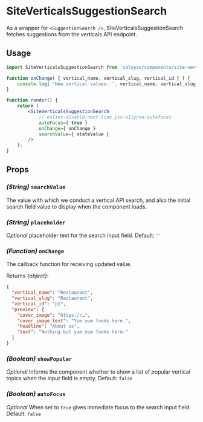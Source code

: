 # SiteVerticalsSuggestionSearch

As a wrapper for `<SuggestionSearch />`, SiteVerticalsSuggestionSearch fetches suggestions from the verticals API endpoint.

## Usage

```jsx
import SiteVerticalsSuggestionSearch from 'calypso/components/site-verticals-suggestion-search';

function onChange( { vertical_name, vertical_slug, vertical_id } ) {
	console.log( 'New vertical values: ', vertical_name, vertical_slug, vertical_id );
}

function render() {
	return (
		<SiteVerticalsSuggestionSearch
			// eslint-disable-next-line jsx-a11y/no-autofocus
			autoFocus={ true }
			onChange={ onChange }
			searchValue={ stateValue }
		/>
	);
}
```

## Props

### _(String)_ `searchValue`

The value with which we conduct a vertical API search, and also the initial search field value to display when the component loads.

### _(String)_ `placeholder`

_Optional_ placeholder text for the search input field. Default: `''`

### _(Function)_ `onChange`

The callback function for receiving updated value.

Returns _{object}_:

```json
{
  "vertical_name": "Restaurant",
  "vertical_slug": "Restaurant",
  "vertical_id": "p1",
  "preview": {
    "cover_image": "https://…",
    "cover_image_text": "Yum yum foods here.",
    "headline": "About us",
    "text": "Nothing but yum yum foods here."
  }
}

```

### _(Boolean)_ `showPopular`

_Optional_ Informs the component whether to show a list of popular vertical topics when the input field is empty. Default: `false`

### _(Boolean)_ `autoFocus`

_Optional_ When set to `true` gives immediate focus to the search input field. Default: `false`
